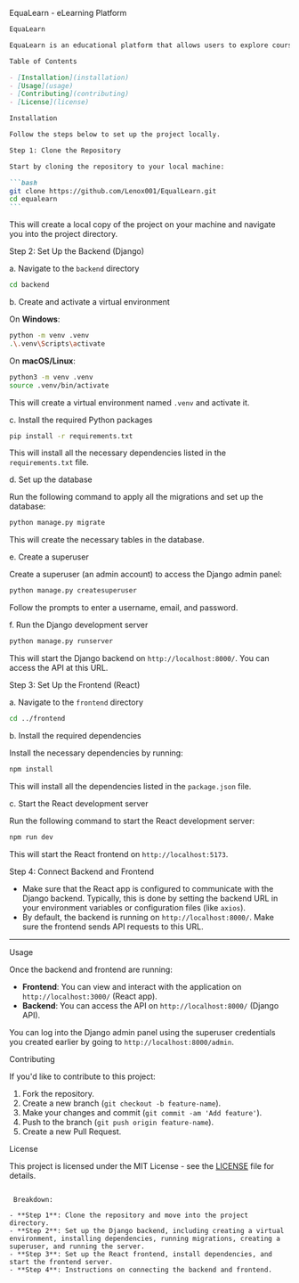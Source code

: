EquaLearn - eLearning Platform

````markdown
EquaLearn

EquaLearn is an educational platform that allows users to explore courses and learning materials. Built with Django for the backend and React for the frontend, the application offers a dynamic and responsive user experience.

Table of Contents

- [Installation](installation)
- [Usage](usage)
- [Contributing](contributing)
- [License](license)

Installation

Follow the steps below to set up the project locally.

Step 1: Clone the Repository

Start by cloning the repository to your local machine:

```bash
git clone https://github.com/Lenox001/EqualLearn.git
cd equalearn
```
````

This will create a local copy of the project on your machine and navigate you into the project directory.

Step 2: Set Up the Backend (Django)

a. Navigate to the `backend` directory

```bash
cd backend
```

b. Create and activate a virtual environment

On **Windows**:

```bash
python -m venv .venv
.\.venv\Scripts\activate
```

On **macOS/Linux**:

```bash
python3 -m venv .venv
source .venv/bin/activate
```

This will create a virtual environment named `.venv` and activate it.

c. Install the required Python packages

```bash
pip install -r requirements.txt
```

This will install all the necessary dependencies listed in the `requirements.txt` file.

d. Set up the database

Run the following command to apply all the migrations and set up the database:

```bash
python manage.py migrate
```

This will create the necessary tables in the database.

e. Create a superuser

Create a superuser (an admin account) to access the Django admin panel:

```bash
python manage.py createsuperuser
```

Follow the prompts to enter a username, email, and password.

f. Run the Django development server

```bash
python manage.py runserver
```

This will start the Django backend on `http://localhost:8000/`. You can access the API at this URL.

Step 3: Set Up the Frontend (React)

a. Navigate to the `frontend` directory

```bash
cd ../frontend
```

b. Install the required dependencies

Install the necessary dependencies by running:

```bash
npm install
```

This will install all the dependencies listed in the `package.json` file.

c. Start the React development server

Run the following command to start the React development server:

```bash
npm run dev
```

This will start the React frontend on `http://localhost:5173`.

Step 4: Connect Backend and Frontend

- Make sure that the React app is configured to communicate with the Django backend. Typically, this is done by setting the backend URL in your environment variables or configuration files (like `axios`).
- By default, the backend is running on `http://localhost:8000/`. Make sure the frontend sends API requests to this URL.

---

Usage

Once the backend and frontend are running:

- **Frontend**: You can view and interact with the application on `http://localhost:3000/` (React app).
- **Backend**: You can access the API on `http://localhost:8000/` (Django API).

You can log into the Django admin panel using the superuser credentials you created earlier by going to `http://localhost:8000/admin`.

Contributing

If you'd like to contribute to this project:

1. Fork the repository.
2. Create a new branch (`git checkout -b feature-name`).
3. Make your changes and commit (`git commit -am 'Add feature'`).
4. Push to the branch (`git push origin feature-name`).
5. Create a new Pull Request.

License

This project is licensed under the MIT License - see the [LICENSE](LICENSE) file for details.

```

 Breakdown:

- **Step 1**: Clone the repository and move into the project directory.
- **Step 2**: Set up the Django backend, including creating a virtual environment, installing dependencies, running migrations, creating a superuser, and running the server.
- **Step 3**: Set up the React frontend, install dependencies, and start the frontend server.
- **Step 4**: Instructions on connecting the backend and frontend.


```
